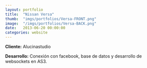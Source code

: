 ```yaml
---
layout:	portfolio
title:	"Nissan Versa"
thumb:	"imgs/portfolios/Versa-FRONT.png"
image:  "/imgs/portfolios/Versa-BACK.png"
date:   2013-06-20 00:00:00
categories: website
---
```


**Cliente:** Alucinastudio

**Desarrollo:** Conexión con facebook, base de datos y desarrollo de websockets en AS3.